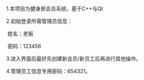 1.本项目为健身房会员系统，基于C++与Qt

2.初始登录所需管理员信息：

​      姓名：老板

​      密码：123456

3.进入界面后最好先创建新会员/新员工后再进行其他操作。

4.管理员工信息专用密码：654321。
